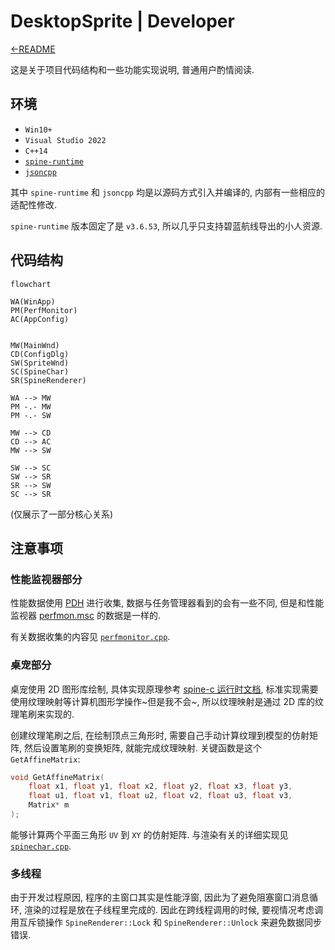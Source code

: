 # DesktopSprite | Developer

[←README](README.md)

这是关于项目代码结构和一些功能实现说明, 普通用户酌情阅读.

## 环境

- `Win10+`
- `Visual Studio 2022`
- `C++14`
- [`spine-runtime`](https://github.com/EsotericSoftware/spine-runtimes/tree/3.6)
- [`jsoncpp`](https://github.com/open-source-parsers/jsoncpp)

其中 `spine-runtime` 和 `jsoncpp` 均是以源码方式引入并编译的, 内部有一些相应的适配性修改.

`spine-runtime` 版本固定了是 `v3.6.53`, 所以几乎只支持碧蓝航线导出的小人资源.

## 代码结构

```mermaid
flowchart

WA(WinApp)
PM(PerfMonitor)
AC(AppConfig)


MW(MainWnd)
CD(ConfigDlg)
SW(SpriteWnd)
SC(SpineChar)
SR(SpineRenderer)

WA --> MW
PM -.- MW
PM -.- SW

MW --> CD
CD --> AC
MW --> SW

SW --> SC
SW --> SR
SR --> SW
SC --> SR
```

(仅展示了一部分核心关系)

## 注意事项

### 性能监视器部分

性能数据使用 [PDH](https://docs.microsoft.com/en-us/windows/win32/perfctrs/performance-counters-portal) 进行收集, 数据与任务管理器看到的会有一些不同, 但是和性能监视器 [perfmon.msc](https://docs.microsoft.com/en-us/windows-server/administration/windows-commands/perfmon) 的数据是一样的.

有关数据收集的内容见 [`perfmonitor.cpp`](DesktopSprite/src/ds/perfmonitor.cpp).

### 桌宠部分

桌宠使用 2D 图形库绘制, 具体实现原理参考 [spine-c 运行时文档](http://zh.esotericsoftware.com/spine-c), 标准实现需要使用纹理映射等计算机图形学操作~但是我不会~, 所以纹理映射是通过 2D 库的纹理笔刷来实现的.

创建纹理笔刷之后, 在绘制顶点三角形时, 需要自己手动计算纹理到模型的仿射矩阵, 然后设置笔刷的变换矩阵, 就能完成纹理映射. 关键函数是这个 `GetAffineMatrix`:

```cpp
void GetAffineMatrix(
    float x1, float y1, float x2, float y2, float x3, float y3, 
    float u1, float v1, float u2, float v2, float u3, float v3, 
    Matrix* m
);
```

能够计算两个平面三角形 `UV` 到 `XY` 的仿射矩阵. 与渲染有关的详细实现见 [`spinechar.cpp`](DesktopSprite/src/ds/spinechar.cpp).

### 多线程

由于开发过程原因, 程序的主窗口其实是性能浮窗, 因此为了避免阻塞窗口消息循环, 渲染的过程是放在子线程里完成的. 因此在跨线程调用的时候, 要视情况考虑调用互斥锁操作 `SpineRenderer::Lock` 和 `SpineRenderer::Unlock` 来避免数据同步错误.
